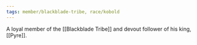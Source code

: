 ```yaml
---
tags: member/blackblade-tribe, race/kobold
---
```

A loyal member of the [[Blackblade Tribe]] and devout follower of his king, [[Pyre]].